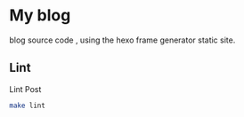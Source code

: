 # My blog

blog source code , using the hexo frame generator static site.

## Lint

Lint Post

```bash
make lint
```



